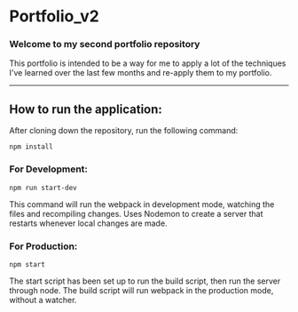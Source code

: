# Portfolio_v2

### Welcome to my second portfolio repository

This portfolio is intended to be a way for me to apply a lot of the techniques I've learned over the last few months and re-apply them to my portfolio.

---

## How to run the application:

After cloning down the repository, run the following command:

```
npm install
```


### For Development:

```
npm run start-dev
```

This command will run the webpack in development mode, watching the files and recompiling changes.  Uses Nodemon to create a server that restarts whenever local changes are made.



### For Production:

```
npm start
```

The start script has been set up to run the build script, then run the server through node.  The build script will run webpack in the production mode, without a watcher.